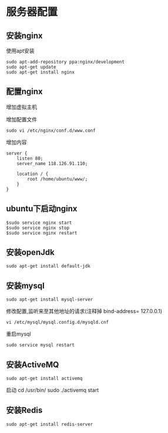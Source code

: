 # 服务器配置

## 安装nginx

使用apt安装

    sudo apt-add-repository ppa:nginx/development
    sudo apt-get update
    sudo apt-get install nginx

## 配置nginx

增加虚拟主机

增加配置文件

    sudo vi /etc/nginx/conf.d/www.conf

增加内容

    server {
        listen 80;
        server_name 118.126.91.110;

        location / {
            root /home/ubuntu/www/;
        }
    }

## ubuntu下启动nginx

    $sudo service nginx start
    $sudo service nginx stop
    $sudo service nginx restart

## 安装openJdk

    sudo apt-get install default-jdk

## 安装mysql

    sudo apt-get install mysql-server

修改配置,监听来至其他地址的请求(注释掉 bind-address= 127.0.0.1)

    vi /etc/mysql/mysql.config.d/mysqld.cnf

重启mysql

    sudo service mysql restart

## 安装ActiveMQ

    sudo apt-get install activemq

启动
    cd /usr/bin/
    sudo ./activemq start

## 安装Redis

    sudo apt-get install redis-server